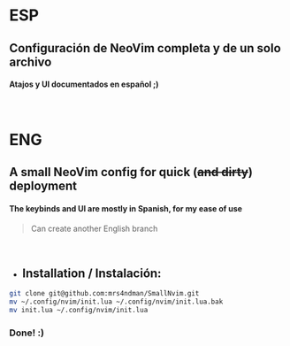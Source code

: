 # ESP

## Configuración de NeoVim completa y de un solo archivo
#### Atajos y UI documentados en español ;)
<br>

# ENG
## A small NeoVim config for quick (~~and dirty~~) deployment
#### The keybinds and UI are mostly in Spanish, for my ease of use
> Can create another English branch
<br>

- ## Installation / Instalación:
```bash
git clone git@github.com:mrs4ndman/SmallNvim.git
mv ~/.config/nvim/init.lua ~/.config/nvim/init.lua.bak
mv init.lua ~/.config/nvim/init.lua
```

### Done! :)

